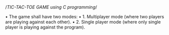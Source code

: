 /*TIC-TAC-TOE GAME using  C programming*/


 •	The game shall have two modes:
•	1. Multiplayer mode (where two players are playing against each other).
•	2. Single player mode (where only single player is playing against the program).
